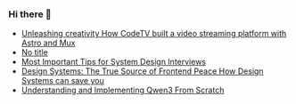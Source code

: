 ### Hi there 👋

<!-- daily.dev BOOKMARKS:START -->
- [Unleashing creativity How CodeTV built a video streaming platform with Astro and Mux](https://app.daily.dev/posts/oCNBanrTH?utm_source=rss&utm_medium=bookmarks&utm_campaign=PnGboN99PhXCxFrWGGg2C)
- [No title](https://app.daily.dev/posts/SO2iEHqyo?utm_source=rss&utm_medium=bookmarks&utm_campaign=PnGboN99PhXCxFrWGGg2C)
- [Most Important Tips for System Design Interviews](https://app.daily.dev/posts/2BVIopxw7?utm_source=rss&utm_medium=bookmarks&utm_campaign=PnGboN99PhXCxFrWGGg2C)
- [Design Systems: The True Source of Frontend Peace How Design Systems can save you](https://app.daily.dev/posts/aFKRgaMmZ?utm_source=rss&utm_medium=bookmarks&utm_campaign=PnGboN99PhXCxFrWGGg2C)
- [Understanding and Implementing Qwen3 From Scratch](https://app.daily.dev/posts/zAziDGqFO?utm_source=rss&utm_medium=bookmarks&utm_campaign=PnGboN99PhXCxFrWGGg2C)
<!-- daily.dev BOOKMARKS:END -->

<!--
**dinesh4monto/dinesh4monto** is a ✨ _special_ ✨ repository because its `README.md` (this file) appears on your GitHub profile.

Here are some ideas to get you started:

- 🔭 I’m currently working on ...
- 🌱 I’m currently learning ...
- 👯 I’m looking to collaborate on ...
- 🤔 I’m looking for help with ...
- 💬 Ask me about ...
- 📫 How to reach me: ...
- 😄 Pronouns: ...
- ⚡ Fun fact: ...
-->

